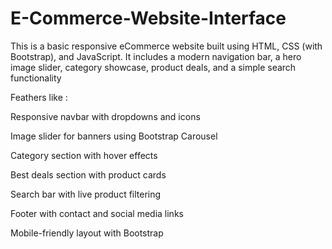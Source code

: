 # E-Commerce-Website-Interface

This is a basic responsive eCommerce website built using HTML, CSS (with Bootstrap), and JavaScript. It includes a modern navigation bar, a hero image slider, category showcase, product deals, and a simple search functionality

Feathers like :

Responsive navbar with dropdowns and icons

Image slider for banners using Bootstrap Carousel

Category section with hover effects

Best deals section with product cards

Search bar with live product filtering

Footer with contact and social media links

Mobile-friendly layout with Bootstrap
